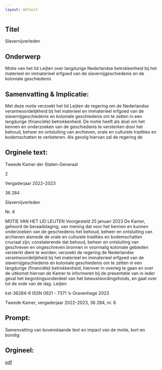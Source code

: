 ```yaml
---
layout: default
---
```

## Titel
Slavernijverleden
## Onderwerp
Motie van het lid Leijten over langdurige Nederlandse betrokkenheid bij het materieel en immaterieel erfgoed van de slavernijgeschiedenis en de koloniale geschiedenis 
## Samenvatting & Implicatie:

Met deze motie verzoekt het lid Leijten de regering om de Nederlandse verantwoordelijkheid bij het materieel en immaterieel erfgoed van de slavernijgeschiedenis en koloniale geschiedenis om te zetten in een langdurige (financiële) betrokkenheid. De motie heeft als doel om het kennen en onderzoeken van de geschiedenis te versterken door het behoud, beheer en ontsluiting van archieven, orale en culturele tradities en bodemschatten te verbeteren. Als gevolg hiervan zal de regering de
## Orginele text:


Tweede Kamer der Staten-Generaal

2

Vergaderjaar 2022–2023

36 284

Slavernijverleden

Nr. 6

MOTIE VAN HET LID LEIJTEN
Voorgesteld 25 januari 2023
De Kamer,
gehoord de beraadslaging,
van mening dat voor het kennen en kunnen onderzoeken van de geschiedenis het behoud, beheer en ontsluiting van archieven alsmede de orale
en culturele tradities en bodemschatten cruciaal zijn;
constaterende dat behoud, beheer en ontsluiting van geschreven en
ongeschreven bronnen in voormalig koloniale gebieden versterkt dient te
worden;
verzoekt de regering de Nederlandse verantwoordelijkheid bij het
materieel en immaterieel erfgoed van de slavernijgeschiedenis en
koloniale geschiedenis om te zetten in een langdurige (financiële)
betrokkenheid, hierover in overleg te gaan en over de uitkomst hiervan de
Kamer te informeren bij de presentatie van in ieder geval het begrotingsonderdeel van het bewustwordingsfonds,
en gaat over tot de orde van de dag.
Leijten

kst-36284-6
ISSN 0921 - 7371
’s-Gravenhage 2023

Tweede Kamer, vergaderjaar 2022–2023, 36 284, nr. 6


## Prompt:
Samenvatting van bovenstaande text en impact van de motie, kort en bondig:

## Orgineel:
[pdf](https://gegevensmagazijn.tweedekamer.nl/OData/v4/2.0/Document(6bb7e6cc-90e0-457c-9458-086902122ec9)/resource)
